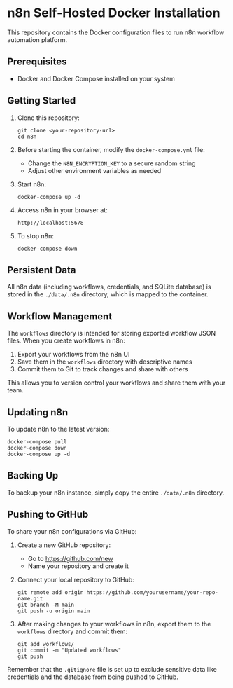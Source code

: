 # n8n Self-Hosted Docker Installation

This repository contains the Docker configuration files to run n8n workflow automation platform.

## Prerequisites

- Docker and Docker Compose installed on your system

## Getting Started

1. Clone this repository:

   ```
   git clone <your-repository-url>
   cd n8n
   ```

2. Before starting the container, modify the `docker-compose.yml` file:

   - Change the `N8N_ENCRYPTION_KEY` to a secure random string
   - Adjust other environment variables as needed

3. Start n8n:

   ```
   docker-compose up -d
   ```

4. Access n8n in your browser at:

   ```
   http://localhost:5678
   ```

5. To stop n8n:
   ```
   docker-compose down
   ```

## Persistent Data

All n8n data (including workflows, credentials, and SQLite database) is stored in the `./data/.n8n` directory, which is mapped to the container.

## Workflow Management

The `workflows` directory is intended for storing exported workflow JSON files. When you create workflows in n8n:

1. Export your workflows from the n8n UI
2. Save them in the `workflows` directory with descriptive names
3. Commit them to Git to track changes and share with others

This allows you to version control your workflows and share them with your team.

## Updating n8n

To update n8n to the latest version:

```
docker-compose pull
docker-compose down
docker-compose up -d
```

## Backing Up

To backup your n8n instance, simply copy the entire `./data/.n8n` directory.

## Pushing to GitHub

To share your n8n configurations via GitHub:

1. Create a new GitHub repository:

   - Go to https://github.com/new
   - Name your repository and create it

2. Connect your local repository to GitHub:

   ```
   git remote add origin https://github.com/yourusername/your-repo-name.git
   git branch -M main
   git push -u origin main
   ```

3. After making changes to your workflows in n8n, export them to the `workflows` directory and commit them:
   ```
   git add workflows/
   git commit -m "Updated workflows"
   git push
   ```

Remember that the `.gitignore` file is set up to exclude sensitive data like credentials and the database from being pushed to GitHub.
